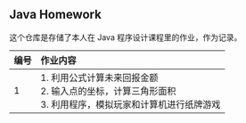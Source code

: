 <style>
table {
margin: auto;
}
</style>

## Java Homework

这个仓库是存储了本人在 Java 程序设计课程里的作业，作为记录。

| 编号 | 作业内容                                                     |
| :--- | :----------------------------------------------------------- |
| 1    | 1. 利用公式计算未来回报金额<br />2. 输入点的坐标，计算三角形面积<br />3. 利用程序，模拟玩家和计算机进行纸牌游戏 |